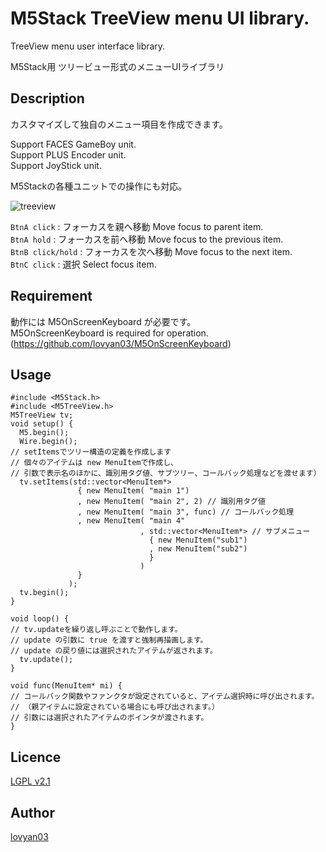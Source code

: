 M5Stack TreeView menu UI library.
===

TreeView menu user interface library.  

M5Stack用 ツリービュー形式のメニューUIライブラリ  

## Description

カスタマイズして独自のメニュー項目を作成できます。  

Support FACES GameBoy unit.  
Support PLUS Encoder unit.  
Support JoyStick unit.  

M5Stackの各種ユニットでの操作にも対応。  

![treeview](https://user-images.githubusercontent.com/42724151/52274970-90550b00-2991-11e9-9e6a-dc62c61252a6.png)

 `BtnA click` : フォーカスを親へ移動  Move focus to parent item.  
 `BtnA hold`  : フォーカスを前へ移動  Move focus to the previous item.  
 `BtnB click/hold` : フォーカスを次へ移動  Move focus to the next item.  
 `BtnC click` : 選択  Select focus item.  
  
## Requirement
動作には M5OnScreenKeyboard が必要です。  
M5OnScreenKeyboard is required for operation.  
(https://github.com/lovyan03/M5OnScreenKeyboard)


## Usage

```
#include <M5Stack.h>
#include <M5TreeView.h>
M5TreeView tv;
void setup() {
  M5.begin();
  Wire.begin();
// setItemsでツリー構造の定義を作成します
// 個々のアイテムは new MenuItemで作成し、
// 引数で表示名のほかに、識別用タグ値、サブツリー、コールバック処理などを渡せます）
  tv.setItems(std::vector<MenuItem*>
               { new MenuItem( "main 1")
               , new MenuItem( "main 2", 2) // 識別用タグ値
               , new MenuItem( "main 3", func) // コールバック処理
               , new MenuItem( "main 4"
                             , std::vector<MenuItem*> // サブメニュー
                               { new MenuItem("sub1")
                               , new MenuItem("sub2") 
                               }
                             )
               }
             );
  tv.begin();
}

void loop() {
// tv.updateを繰り返し呼ぶことで動作します。
// update の引数に true を渡すと強制再描画します。
// update の戻り値には選択されたアイテムが返されます。
  tv.update();
}

void func(MenuItem* mi) {
// コールバック関数やファンクタが設定されていると、アイテム選択時に呼び出されます。
// （親アイテムに設定されている場合にも呼び出されます。）
// 引数には選択されたアイテムのポインタが渡されます。
}
```

## Licence

[LGPL v2.1](https://github.com/lovyan03/M5TreeView/blob/master/LICENSE)  

## Author

[lovyan03](https://twitter.com/lovyan03)  
